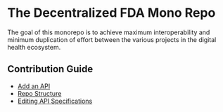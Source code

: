 # The Decentralized FDA Mono Repo

The goal of this monorepo is to achieve maximum interoperability and minimum duplication of effort between the various projects in the digital health ecosystem.


## Contribution Guide

- [Add an API](docs/contributing/add-an-api.md)
- [Repo Structure](docs/contributing/repo-structure.md)
- [Editing API Specifications](docs/contributing/editing-api-specs.md)
